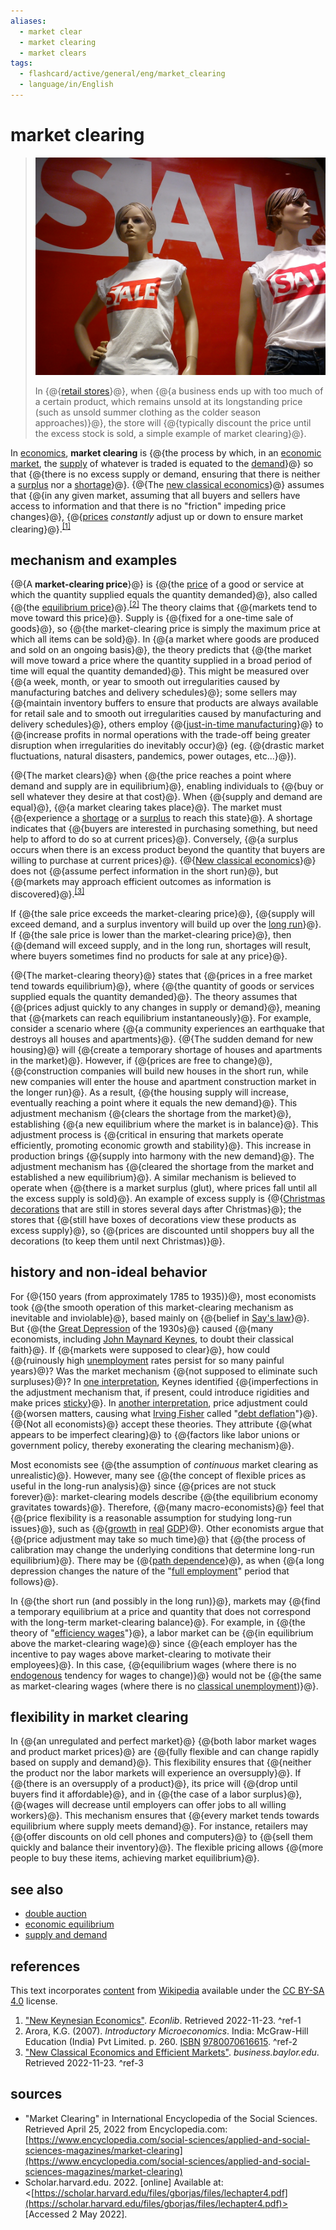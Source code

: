 ```yaml
---
aliases:
  - market clear
  - market clearing
  - market clears
tags:
  - flashcard/active/general/eng/market_clearing
  - language/in/English
---
```


# market clearing

> ![market clearing in retail stores](../../archives/Wikimedia%20Commons/Sales%20Poznan%202011.jpg)
>
> In {@{[retail stores](retail%20format.md#retail%20types%20by%20marketing%20strategy)}@}, when {@{a business ends up with too much of a certain product, which remains unsold at its longstanding price (such as unsold summer clothing as the colder season approaches)}@}, the store will {@{typically discount the price until the excess stock is sold, a simple example of market clearing}@}. <!--SR:!2029-03-09,1228,350!2026-07-25,455,310!2025-11-29,294,330-->

In [economics](economics.md), __market clearing__ is {@{the process by which, in an [economic market](market%20(economics).md), the [supply](supply%20(economics).md) of whatever is traded is equated to the [demand](demand.md)}@} so that {@{there is no excess supply or demand, ensuring that there is neither a [surplus](excess%20supply.md) nor a [shortage](shortage.md)}@}. {@{The [new classical economics](new%20classical%20macroeconomics.md)}@} assumes that {@{in any given market, assuming that all buyers and sellers have access to information and that there is no "friction" impeding price changes}@}, {@{[prices](price.md) _constantly_ adjust up or down to ensure market clearing}@}.<sup>[\[1\]](#^ref-1)</sup> <!--SR:!2025-11-10,277,330!2028-04-13,896,330!2029-01-12,1182,350!2027-03-07,644,330!2029-01-28,1195,350-->

## mechanism and examples

{@{A __market-clearing price__}@} is {@{the [price](price.md) of a good or service at which the quantity supplied equals the quantity demanded}@}, also called {@{the [equilibrium price](economic%20equilibrium.md)}@}.<sup>[\[2\]](#^ref-2)</sup> The theory claims that {@{markets tend to move toward this price}@}. Supply is {@{fixed for a one-time sale of goods}@}, so {@{the market-clearing price is simply the maximum price at which all items can be sold}@}. In {@{a market where goods are produced and sold on an ongoing basis}@}, the theory predicts that {@{the market will move toward a price where the quantity supplied in a broad period of time will equal the quantity demanded}@}. This might be measured over {@{a week, month, or year to smooth out irregularities caused by manufacturing batches and delivery schedules}@}; some sellers may {@{maintain inventory buffers to ensure that products are always available for retail sale and to smooth out irregularities caused by manufacturing and delivery schedules}@}, others employ {@{[just-in-time manufacturing](lean%20manufacturing.md)}@} to {@{increase profits in normal operations with the trade-off being greater disruption when irregularities do inevitably occur}@} \(eg. {@{drastic market fluctuations, natural disasters, pandemics, power outages, etc...}@}\). <!--SR:!2029-03-17,1233,350!2027-03-12,648,330!2025-11-21,287,330!2027-12-22,854,330!2029-01-13,1183,350!2025-11-24,290,330!2025-11-19,285,330!2027-04-08,665,330!2027-03-17,652,330!2027-09-27,799,330!2027-12-30,858,330!2027-03-21,587,310!2025-12-01,87,385-->

{@{The market clears}@} when {@{the price reaches a point where demand and supply are in equilibrium}@}, enabling individuals to {@{buy or sell whatever they desire at that cost}@}. When {@{supply and demand are equal}@}, {@{a market clearing takes place}@}. The market must {@{experience a [shortage](shortage.md) or a [surplus](surplus%20value.md) to reach this state}@}. A shortage indicates that {@{buyers are interested in purchasing something, but need help to afford to do so at current prices}@}. Conversely, {@{a surplus occurs when there is an excess product beyond the quantity that buyers are willing to purchase at current prices}@}. {@{[New classical economics](new%20classical%20macroeconomics.md)}@} does not {@{assume perfect information in the short run}@}, but {@{markets may approach efficient outcomes as information is discovered}@}.<sup>[\[3\]](#^ref-3)</sup> <!--SR:!2029-03-24,1240,350!2025-11-03,274,330!2029-02-18,1213,350!2029-03-13,1230,350!2025-11-10,278,330!2029-03-15,1233,350!2028-01-16,871,330!2025-11-04,275,330!2025-11-22,288,330!2027-12-16,849,330!2025-11-27,292,330-->

If {@{the sale price exceeds the market-clearing price}@}, {@{supply will exceed demand, and a surplus inventory will build up over the [long run](long%20run%20and%20short%20run.md)}@}. If {@{the sale price is lower than the market-clearing price}@}, then {@{demand will exceed supply, and in the long run, shortages will result, where buyers sometimes find no products for sale at any price}@}. <!--SR:!2025-11-13,280,330!2029-02-21,1214,350!2028-01-26,880,330!2025-11-23,289,330-->

{@{The market-clearing theory}@} states that {@{prices in a free market tend towards equilibrium}@}, where {@{the quantity of goods or services supplied equals the quantity demanded}@}. The theory assumes that {@{prices adjust quickly to any changes in supply or demand}@}, meaning that {@{markets can reach equilibrium instantaneously}@}. For example, consider a scenario where {@{a community experiences an earthquake that destroys all houses and apartments}@}. {@{The sudden demand for new housing}@} will {@{create a temporary shortage of houses and apartments in the market}@}. However, if {@{prices are free to change}@}, {@{construction companies will build new houses in the short run, while new companies will enter the house and apartment construction market in the longer run}@}. As a result, {@{the housing supply will increase, eventually reaching a point where it equals the new demand}@}. This adjustment mechanism {@{clears the shortage from the market}@}, establishing {@{a new equilibrium where the market is in balance}@}. This adjustment process is {@{critical in ensuring that markets operate efficiently, promoting economic growth and stability}@}. This increase in production brings {@{supply into harmony with the new demand}@}. The adjustment mechanism has {@{cleared the shortage from the market and established a new equilibrium}@}. A similar mechanism is believed to operate when {@{there is a market surplus (glut), where prices fall until all the excess supply is sold}@}. An example of excess supply is {@{[Christmas decorations](Christmas%20decoration.md) that are still in stores several days after Christmas}@}; the stores that {@{still have boxes of decorations view these products as excess supply}@}, so {@{prices are discounted until shoppers buy all the decorations (to keep them until next Christmas)}@}. <!--SR:!2025-11-14,281,330!2025-11-22,288,330!2029-01-19,1188,350!2029-01-17,1186,350!2027-11-19,829,330!2028-01-05,863,330!2025-11-29,294,330!2027-03-22,656,330!2025-11-12,279,330!2026-03-12,136,310!2025-11-21,287,330!2025-11-28,293,330!2029-02-04,1201,350!2025-11-04,275,330!2027-11-22,831,330!2029-02-23,1217,350!2026-06-11,420,310!2026-04-05,341,290!2026-06-30,437,310!2025-11-13,281,330-->

## history and non-ideal behavior

For {@{150 years (from approximately 1785 to 1935)}@}, most economists took {@{the smooth operation of this market-clearing mechanism as inevitable and inviolable}@}, based mainly on {@{belief in [Say's law](Say's%20law.md)}@}. But {@{the [Great Depression](Great%20Depression.md) of the 1930s}@} caused {@{many economists, including [John Maynard Keynes](John%20Maynard%20Keynes.md), to doubt their classical faith}@}. If {@{markets were supposed to clear}@}, how could {@{ruinously high [unemployment](unemployment.md) rates persist for so many painful years}@}? Was the market mechanism {@{not supposed to eliminate such surpluses}@}? In [one interpretation](New%20Keynesian%20economics.md), Keynes identified {@{imperfections in the adjustment mechanism that, if present, could introduce rigidities and make prices [sticky](nominal%20rigidity.md)}@}. In [another interpretation](Keynesian%20economics.md#wages%20and%20spending), price adjustment could {@{worsen matters, causing what [Irving Fisher](Irving%20Fisher.md) called "[debt deflation](debt%20deflation.md)"}@}. {@{Not all economists}@} accept these theories. They attribute {@{what appears to be imperfect clearing}@} to {@{factors like labor unions or government policy, thereby exonerating the clearing mechanism}@}. <!--SR:!2027-11-24,801,290!2025-11-19,285,330!2025-11-01,272,330!2025-11-27,292,330!2026-02-17,330,290!2025-11-28,293,330!2025-11-02,273,330!2029-01-31,1198,350!2027-11-13,835,330!2026-07-17,450,310!2027-12-06,842,330!2025-11-05,276,330!2025-11-28,293,330-->

Most economists see {@{the assumption of _continuous_ market clearing as unrealistic}@}. However, many see {@{the concept of flexible prices as useful in the long-run analysis}@} since {@{prices are not stuck forever}@}: market-clearing models describe {@{the equilibrium economy gravitates towards}@}. Therefore, {@{many macro-economists}@} feel that {@{price flexibility is a reasonable assumption for studying long-run issues}@}, such as {@{[growth](economic%20growth.md) in [real](real%20and%20nominal%20value.md) [GDP](gross%20domestic%20product.md)}@}. Other economists argue that {@{price adjustment may take so much time}@} that {@{the process of calibration may change the underlying conditions that determine long-run equilibrium}@}. There may be {@{[path dependence](path%20dependence.md)}@}, as when {@{a long depression changes the nature of the "[full employment](full%20employment.md)" period that follows}@}. <!--SR:!2025-11-18,285,330!2025-11-05,276,330!2025-11-09,277,330!2025-11-26,291,330!2025-11-20,286,330!2027-11-09,820,330!2025-11-26,291,330!2025-11-12,280,330!2026-01-05,304,290!2028-03-05,867,330!2026-06-20,428,310-->

In {@{the short run (and possibly in the long run)}@}, markets may {@{find a temporary equilibrium at a price and quantity that does not correspond with the long-term market-clearing balance}@}. For example, in {@{the theory of "[efficiency wages](efficiency%20wage.md)"}@}, a labor market can be {@{in equilibrium above the market-clearing wage}@} since {@{each employer has the incentive to pay wages above market-clearing to motivate their employees}@}. In this case, {@{equilibrium wages (where there is no [endogenous](endogeneity%20(econometrics).md) tendency for wages to change)}@} would not be {@{the same as market-clearing wages (where there is no [classical unemployment](unemployment.md#real%20wage%20unemployment))}@}. <!--SR:!2029-02-11,1207,350!2027-03-18,655,330!2025-11-20,286,330!2025-11-27,292,330!2027-12-12,847,330!2029-03-12,1229,350!2026-11-12,531,310-->

## flexibility in market clearing

In {@{an unregulated and perfect market}@} {@{both labor market wages and product market prices}@} are {@{fully flexible and can change rapidly based on supply and demand}@}. This flexibility ensures that {@{neither the product nor the labor markets will experience an oversupply}@}. If {@{there is an oversupply of a product}@}, its price will {@{drop until buyers find it affordable}@}, and in {@{the case of a labor surplus}@}, {@{wages will decrease until employers can offer jobs to all willing workers}@}. This mechanism ensures that {@{every market tends towards equilibrium where supply meets demand}@}. For instance, retailers may {@{offer discounts on old cell phones and computers}@} to {@{sell them quickly and balance their inventory}@}. The flexible pricing allows {@{more people to buy these items, achieving market equilibrium}@}. <!--SR:!2029-02-24,1218,350!2026-04-05,340,290!2025-11-29,294,330!2027-04-12,669,330!2025-11-11,279,330!2029-02-11,1206,350!2029-03-05,1226,350!2025-11-12,280,330!2029-01-24,1192,350!2027-09-08,783,330!2025-11-11,278,330!2025-11-13,281,330-->

## see also

- [double auction](double%20auction.md)
- [economic equilibrium](economic%20equilibrium.md)
- [supply and demand](supply%20and%20demand.md)

## references

This text incorporates [content](https://en.wikipedia.org/wiki/market_clearing) from [Wikipedia](Wikipedia.md) available under the [CC BY-SA 4.0](https://creativecommons.org/licenses/by-sa/4.0/) license.

1. ["New Keynesian Economics"](https://www.econlib.org/library/Enc/NewKeynesianEconomics.html). _Econlib_. Retrieved 2022-11-23. <a id="^ref-1"></a>^ref-1
2. Arora, K.G. (2007). _Introductory Microeconomics_. India: McGraw-Hill Education (India) Pvt Limited. p. 260. [ISBN](ISBN.md) [9780070616615](https://en.wikipedia.org/wiki/Special:BookSources/9780070616615). <a id="^ref-2"></a>^ref-2
3. ["New Classical Economics and Efficient Markets"](https://business.baylor.edu//Tom_Kelly/New%20Classical%20Economics%20and%20Efficient%20Markets.htm). _business.baylor.edu_. Retrieved 2022-11-23. <a id="^ref-3"></a>^ref-3

## sources

- "Market Clearing" in International Encyclopedia of the Social Sciences. Retrieved April 25, 2022 from Encyclopedia.com: [https://www.encyclopedia.com/social-sciences/applied-and-social-sciences-magazines/market-clearing](https://www.encyclopedia.com/social-sciences/applied-and-social-sciences-magazines/market-clearing)
- Scholar.harvard.edu. 2022. [online] Available at: <[https://scholar.harvard.edu/files/gborjas/files/lechapter4.pdf](https://scholar.harvard.edu/files/gborjas/files/lechapter4.pdf)> [Accessed 2 May 2022].
